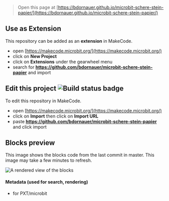 
> Open this page at [https://bdornauer.github.io/microbit-schere-stein-papier/](https://bdornauer.github.io/microbit-schere-stein-papier/)

## Use as Extension

This repository can be added as an **extension** in MakeCode.

* open [https://makecode.microbit.org/](https://makecode.microbit.org/)
* click on **New Project**
* click on **Extensions** under the gearwheel menu
* search for **https://github.com/bdornauer/microbit-schere-stein-papier** and import

## Edit this project ![Build status badge](https://github.com/bdornauer/microbit-schere-stein-papier/workflows/MakeCode/badge.svg)

To edit this repository in MakeCode.

* open [https://makecode.microbit.org/](https://makecode.microbit.org/)
* click on **Import** then click on **Import URL**
* paste **https://github.com/bdornauer/microbit-schere-stein-papier** and click import

## Blocks preview

This image shows the blocks code from the last commit in master.
This image may take a few minutes to refresh.

![A rendered view of the blocks](https://github.com/bdornauer/microbit-schere-stein-papier/raw/master/.github/makecode/blocks.png)

#### Metadata (used for search, rendering)

* for PXT/microbit
<script src="https://makecode.com/gh-pages-embed.js"></script><script>makeCodeRender("{{ site.makecode.home_url }}", "{{ site.github.owner_name }}/{{ site.github.repository_name }}");</script>
